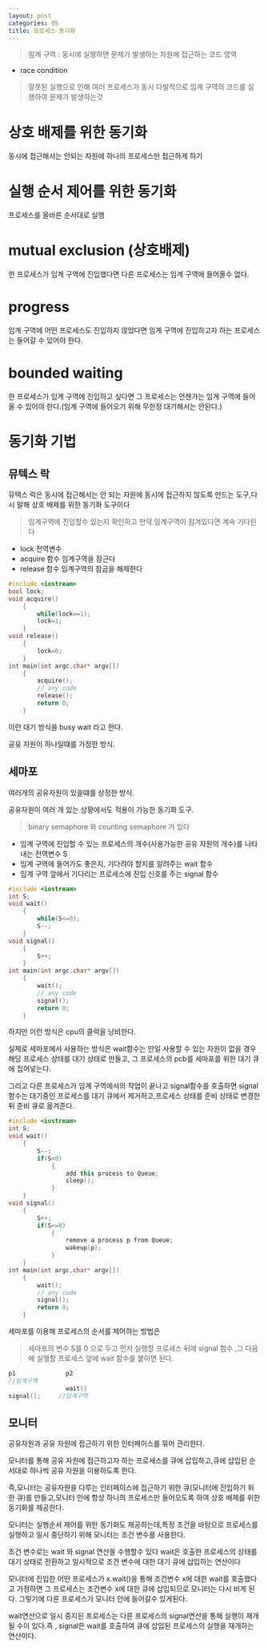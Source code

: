 ```yaml
---
layout: post
categories: OS
title: 프로세스 동기화
---
```

> 임계 구역   : 동시에 실행하면 문제가 발생하는 자원에 접근하는 코드 영역
- race condition
> 잘못된 실행으로 인해 여러 프로세스가 동시 다발적으로 임계 구역의 코드를 실행하여 문제가 발생하는것
# 상호 배제를 위한 동기화
동시에 접근해서는 안되는 자원에 하나의 프로세스만 접근하게 하기
# 실행 순서 제어를 위한 동기화
프로세스를 올바른 순서대로 실행
# mutual exclusion (상호배제)
한 프로세스가 임계 구역에 진입했다면 다른 프로세스는 임계 구역에 들어올수 없다.
# progress
임계 구역에 어떤 프로세스도 진입하지 않았다면 임계 구역에 진입하고자 하는 프로세스는 들어갈 수 있어야 한다.
# bounded waiting
한 프로세스가 임계 구역에 진입하고 싶다면 그 프로세스는 언젠가는 임계 구역에 들어올 수 있어야 한다.(임계 구역에 들어오기 위해 무한정 대기해서는 안된다.)

# 동기화 기법
## 뮤텍스 락
뮤텍스 락은 동시에 접근해서는 안 되는 자원에 동시에 접근하지 않도록 만드는 도구,다시 말해 상호 배제를 위한 동기화 도구이다
> 임계구역에 진입할수 있는지 확인하고 만약 임계구역이 잠겨있다면 계속 기다린다
- lock 전역변수
- acquire 함수 임계구역을 잠근다
- release 함수 임계구역의 잠금을 해제한다
```cpp
#include <iostream>
bool lock;
void acquire()
    {
        while(lock==1);
        lock=1;
    }
void release()
    {
        lock=0;
    }
int main(int argc,char* argv[])
    {
        acquire();
        // any code
        release();
        return 0;
    }
```
이런 대기 방식을 busy wait 라고 한다.

공유 자원이 하나일떄를 가정한 방식.
## 세마포
여러개의 공유자원이 있을떄를 상정한 방식.

공유자원이 여러 개 있는 상황에서도 적용이 가능한 동기화 도구.

> binary semaphore 와 counting semaphore 가 있다

- 임계 구역에 진입할 수 있는 프로세스의 개수(사용가능한 공유 자원의 개수)를 나타내는 전역변수 S
- 임계 구역에 들어가도 좋은지, 기다려야 할지를 알려주는 wait 함수
- 임계 구역 앞에서 기다리는 프로세스에 진입 신호를 주는 signal 함수
```cpp
#include <iostream>
int S;
void wait()
    {
        while(S<=0);
        S--;
    }
void signal()
    {
        S++;
    }
int main(int argc,char* argv[])
    {
        wait();
        // any code
        signal();
        return 0;
    }
```
하지만 이런 방식은 cpu의 클럭을 낭비한다.

실제로 세마포에서 사용하는 방식은 wait함수는 만일 사용할 수 있는 자원이 없을 경우 해당 프로세스 상태를 대기 상태로 만들고, 그 프로세스의 pcb를 세마포를 위한 대기 큐에 집어넣는다.

그리고 다른 프로세스가 임계 구역에서의 작업이 끝나고 signal함수를 호출하면 signal함수는 대기중인 프로세스를 대기 큐에서 제거하고,프로세스 상태를 준비 상태로 변경한 뒤 준비 큐로 옮겨준다.
```cpp
#include <iostream>
int S;
void wait()
    {
        S--;
        if(S<0)
            {
                add this process to Queue;
                sleep();
            }
    }
void signal()
    {
        S++;
        if(S<=0)
            {
                remove a process p from Queue;
                wakeup(p);
            }
    }
int main(int argc,char* argv[])
    {
        wait();
        // any code
        signal();
        return 0;
    }
```

세마포를 이용해 프로세스의 순서를 제어하는 방법은 
>세마포의 변수 S를 0 으로 두고 먼저 실행할 프로세스 뒤에 signal 함수 ,그 다음에 실행할 프로세스 앞에 wait 함수를 붙이면 된다.
```cpp
p1              p2
//임계구역      
                wait()
signal();     //임계구역
```
## 모니터
공유자원과 공유 자원에 접근하기 위한 인터페이스를 묶어 관리한다.

모니터를 통해 공유 자원에 접근하고자 하는 프로세스를 큐에 삽입하고,큐에 삽입된 순서대로 하나씩 공유 자원을 이용하도록 한다.

즉,모니터는 공유자원을 다루는 인터페이스에 접근하기 위한 큐(모니터에 진입하기 위한 큐)를 만들고,모니터 안에 항상 하나의 프로세스만 들어오도록 하여 상호 배제를 위한 동기화를 제공한다.

모니터는 실행순서 제어를 위한 동기화도 제공하는데,특정 조건을 바탕으로 프로세스를 실행하고 일시 중단하기 위해 모니터는 조건 변수를 사용한다.

조건 변수로는 wait 와 signal 연산을 수행할수 있다 wait은 호출한 프로세스의 상태를 대기 상태로 전환하고 일시적으로 조건 변수에 대한 대기 큐에 삽입하는 연산이다

모니터에 진입한 어떤 프로세스가 x.wait()을 통해 조건변수 x에 대한 wait를 호출했다고 가정하면 그 프로세스는 조건변수 x에 대한 큐에 삽입되므로 모니터는 다시 비게 된다. 그렇기에 다른 프로세스가 모니터 안에 들어갈수 있게된다.

wait연산으로 일시 중지된 프로세스는 다른 프로세스의 signal연산을 통해 실행이 재개 될 수이 있다.즉 , signal은 wait를 호출하여 큐에 삽입된 프로세스의 실행을 재개하는 연산이다.